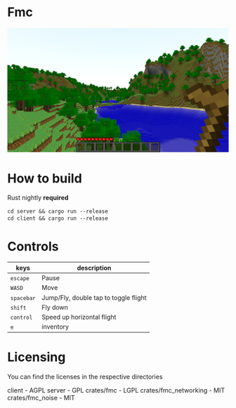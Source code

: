 # Fmc 
![picture](.github/picture.png)

# How to build
Rust nightly **required**
```
cd server && cargo run --release
cd client && cargo run --release
```
# Controls
| keys             | description                                                                 |
| ---------        | -----------                                                                 |
| `escape`           | Pause                                                                       |
| `WASD`             | Move                                                                        |
| `spacebar`         | Jump/Fly, double tap to toggle flight                                       |
| `shift`            | Fly down                                                                    |
| `control`          | Speed up horizontal flight                                                  |
| `e`                | inventory                                                                   |

# Licensing
You can find the licenses in the respective directories

client                - AGPL
server                - GPL
crates/fmc            - LGPL
crates/fmc_networking - MIT
crates/fmc_noise      - MIT
